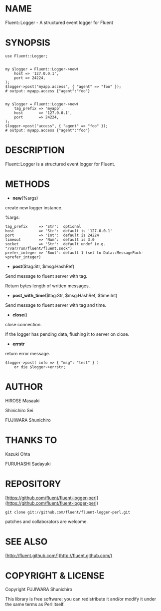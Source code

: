 # NAME

Fluent::Logger - A structured event logger for Fluent

# SYNOPSIS

    use Fluent::Logger;
    

    my $logger = Fluent::Logger->new(
        host => '127.0.0.1',
        port => 24224,
    );
    $logger->post("myapp.access", { "agent" => "foo" });
    # output: myapp.access {"agent":"foo"}
    

    my $logger = Fluent::Logger->new(
        tag_prefix => 'myapp',
        host       => '127.0.0.1',
        port       => 24224,
    );
    $logger->post("access", { "agent" => "foo" });
    # output: myapp.access {"agent":"foo"}

# DESCRIPTION

Fluent::Logger is a structured event logger for Fluent.

# METHODS

- __new__(%args)

create new logger instance.

%args:

    tag_prefix     => 'Str':  optional
    host           => 'Str':  default is '127.0.0.1'
    port           => 'Int':  default is 24224
    timeout        => 'Num':  default is 3.0
    socket         => 'Str':  default undef (e.g. "/var/run/fluent/fluent.sock")
    prefer_integer => 'Bool': default 1 (set to Data::MessagePack->prefer_integer)

- __post__($tag:Str, $msg:HashRef)

Send message to fluent server with tag.

Return bytes length of written messages.

- __post_with_time__($tag:Str, $msg:HashRef, $time:Int)

Send message to fluent server with tag and time.

- __close__()

close connection.

If the logger has pending data, flushing it to server on close.

- __errstr__

return error message.

    $logger->post( info => { "msg": "test" } )
        or die $logger->errstr;

# AUTHOR

HIROSE Masaaki <hirose31 _at_ gmail.com>

Shinichiro Sei <sei _at_ kayac.com>

FUJIWARA Shunichiro <fujiwara _at_ cpan.org>

# THANKS TO

Kazuki Ohta

FURUHASHI Sadayuki

# REPOSITORY

[https://github.com/fluent/fluent-logger-perl](https://github.com/fluent/fluent-logger-perl)

    git clone git://github.com/fluent/fluent-logger-perl.git

patches and collaborators are welcome.

# SEE ALSO

[http://fluent.github.com/](http://fluent.github.com/)

# COPYRIGHT & LICENSE

Copyright FUJIWARA Shunichiro

This library is free software; you can redistribute it and/or modify
it under the same terms as Perl itself.
